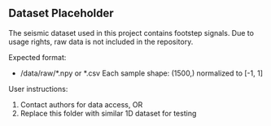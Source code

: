 
Dataset Placeholder
-------------------
The seismic dataset used in this project contains footstep signals.
Due to usage rights, raw data is not included in the repository.

Expected format:
- /data/raw/*.npy or *.csv
Each sample shape: (1500,) normalized to [-1, 1]

User instructions:
1. Contact authors for data access, OR
2. Replace this folder with similar 1D dataset for testing
